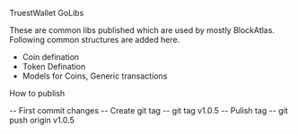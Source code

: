 TruestWallet GoLibs 

These are common libs published which are used by mostly BlockAtlas. Following common structures are added here.

- Coin defination 
- Token Defination 
- Models for Coins, Generic transactions 

How to publish

-- First commit changes 
-- Create git tag -- git tag v1.0.5 
-- Pulish tag -- git push origin v1.0.5